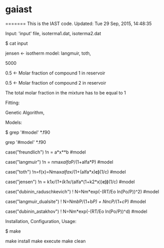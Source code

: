 # gaiast
=======
This is the IAST code. Updated: Tue 29 Sep, 2015, 14:48:35

Input: 'input' file, isoterma1.dat, isoterma2.dat

$ cat input

jensen        <- isotherm model: langmuir, toth, 

5000

0.5           <- Molar fraction of compound 1 in reservoir

0.5           <- Molar fraction of compound 2 in reservoir

The total molar fraction in the mixture has to be equal to 1

Fitting:

 Genetic Algorithm, 

Models:

$ grep '#model' *.f90

grep '#model' *.f90

   case("freundlich")              !n = a*x**b                                    #model

   case("langmuir")               !n = nmax*alfa*P/(1+alfa*P)                    #model

   case("toth")                   !n=f(x)=Nmax*alfa*x/(1+(alfa*x)**c)**(1/c)     #model

   case("jensen")                 !n = k1*x/(1+(k1*x/(alfa*(1+k2*x))**c))**(1/c) #model

   case("dubinin_raduschkevich")  ! N=Nm*exp(-(RT/Eo ln(Po/P))^2)                #model
 
   case("langmuir_dualsite")      ! N=Nm*b*P/(1+b*P) + Nn*c*P/(1+c*P)            #model
 
   case("dubinin_astakhov")       ! N=Nm*exp(-(RT/Eo ln(Po/P))^d)                #model

Installation, Configuration, Usage:

$ make

make install
make execute
make clean
